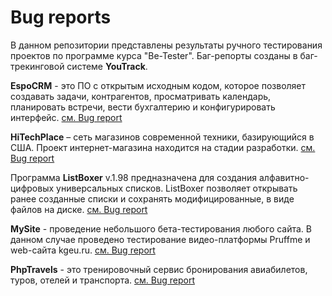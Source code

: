 # Bug reports
В данном репозитории представлены результаты ручного тестирования проектов по программе курса "Be-Tester". Баг-репорты созданы в баг-трекинговой системе **YouTrack**.

**EspoCRM** - это ПО с открытым исходным кодом, которое позволяет создавать задачи, контрагентов, просматривать календарь, планировать встречи, вести бухгалтерию и конфигурировать интерфейс. [см. Bug report](https://github.com/Ed-Yunusov/Test-artifacts/blob/main/Bug%20report%20(EspoCRM).pdf)

**HiTechPlace** – сеть магазинов современной техники, базирующийся в США. Проект интернет-магазина находится на стадии разработки. [см. Bug report](https://github.com/Ed-Yunusov/Test-artifacts/blob/main/Bug%20report%20(HiTechPlace).pdf)

Программа **ListBoxer** v.1.98 предназначена для создания алфавитно-цифровых универсальных списков. ListBoxer позволяет открывать ранее созданные списки и сохранять модифицированные, в виде файлов на диске. [см. Bug report](https://github.com/Ed-Yunusov/Test-artifacts/blob/main/Bug%20report%20(ListBoxer).pdf)

**MySite** - проведение небольшого бета-тестирования любого сайта. В данном случае проведено тестирование видео-платформы Pruffme и web-сайта kgeu.ru. [см. Bug report](https://github.com/Ed-Yunusov/Test-artifacts/blob/main/Bug%20report%20(My%20site).pdf)

**PhpTravels** - это тренировочный сервис бронирования авиабилетов, туров, отелей и транспорта. [см. Bug report](https://github.com/Ed-Yunusov/Test-artifacts/blob/main/Bug%20report%20(PhpTravels).pdf)
